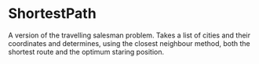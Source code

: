 # ShortestPath
A version of the travelling salesman problem. Takes a list of cities and their coordinates and determines, using the closest neighbour method, both the shortest route and the optimum staring position.
